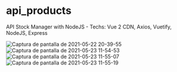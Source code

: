 # api_products
API Stock Manager with NodeJS - Techs: Vue 2 CDN, Axios, Vuetify, NodeJS, Express 

![Captura de pantalla de 2021-05-22 20-39-55](https://user-images.githubusercontent.com/53159393/119243631-ecca9d00-bb3e-11eb-9b15-7cc84ae1e038.png)
![Captura de pantalla de 2021-05-23 11-54-53](https://user-images.githubusercontent.com/53159393/119265641-ca2b9900-bbbd-11eb-8807-3264aa64bcfa.png)
![Captura de pantalla de 2021-05-23 11-55-07](https://user-images.githubusercontent.com/53159393/119265643-cb5cc600-bbbd-11eb-8838-4970a82d3150.png)
![Captura de pantalla de 2021-05-23 11-55-19](https://user-images.githubusercontent.com/53159393/119265645-cc8df300-bbbd-11eb-8d75-b994d1866235.png)
